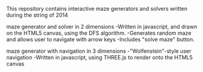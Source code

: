 This repository contains interactive maze generators and solvers written during the string of 2014

maze generator and solver in 2 dimensions
-Written in javascript, and drawn on the HTML5 canvas, using the DFS algorithm. 
-Generates random maze and allows user to navigate with arrow keys 
-Includes "solve maze" button.

maze generator with navigation in 3 dimensions
-"Wolfenstein"-style user navigation 
-Written in javascript, using THREE.js to render onto the HTML5 canvas
